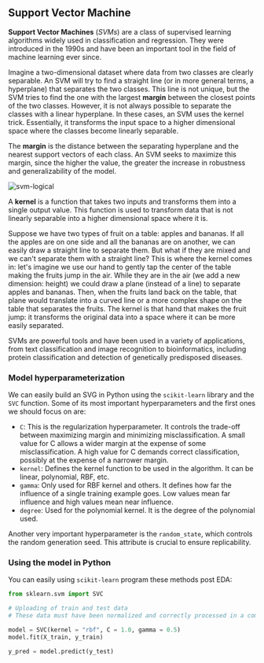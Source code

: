 ## Support Vector Machine

**Support Vector Machines** (*SVMs*) are a class of supervised learning algorithms widely used in classification and regression. They were introduced in the 1990s and have been an important tool in the field of machine learning ever since.

Imagine a two-dimensional dataset where data from two classes are clearly separable. An SVM will try to find a straight line (or in more general terms, a hyperplane) that separates the two classes. This line is not unique, but the SVM tries to find the one with the largest **margin** between the closest points of the two classes. However, it is not always possible to separate the classes with a linear hyperplane. In these cases, an SVM uses the kernel trick. Essentially, it transforms the input space to a higher dimensional space where the classes become linearly separable.

The **margin** is the distance between the separating hyperplane and the nearest support vectors of each class. An SVM seeks to maximize this margin, since the higher the value, the greater the increase in robustness and generalizability of the model.

![svm-logical](https://github.com/4GeeksAcademy/machine-learning-content/blob/master/assets/svm-logical.PNG?raw=true)

A **kernel** is a function that takes two inputs and transforms them into a single output value. This function is used to transform data that is not linearly separable into a higher dimensional space where it is.

Suppose we have two types of fruit on a table: apples and bananas. If all the apples are on one side and all the bananas are on another, we can easily draw a straight line to separate them. But what if they are mixed and we can't separate them with a straight line? This is where the kernel comes in: let's imagine we use our hand to gently tap the center of the table making the fruits jump in the air. While they are in the air (we add a new dimension: height) we could draw a plane (instead of a line) to separate apples and bananas. Then, when the fruits land back on the table, that plane would translate into a curved line or a more complex shape on the table that separates the fruits. The kernel is that hand that makes the fruit jump: it transforms the original data into a space where it can be more easily separated.

SVMs are powerful tools and have been used in a variety of applications, from text classification and image recognition to bioinformatics, including protein classification and detection of genetically predisposed diseases.

### Model hyperparameterization

We can easily build an SVG in Python using the `scikit-learn` library and the `SVC` function. Some of its most important hyperparameters and the first ones we should focus on are:

- `C`: This is the regularization hyperparameter. It controls the trade-off between maximizing margin and minimizing misclassification. A small value for C allows a wider margin at the expense of some misclassification. A high value for C demands correct classification, possibly at the expense of a narrower margin.
- `kernel`: Defines the kernel function to be used in the algorithm. It can be linear, polynomial, RBF, etc.
- `gamma`: Only used for RBF kernel and others. It defines how far the influence of a single training example goes. Low values mean far influence and high values mean near influence.
- `degree`: Used for the polynomial kernel. It is the degree of the polynomial used.

Another very important hyperparameter is the `random_state`, which controls the random generation seed. This attribute is crucial to ensure replicability.

### Using the model in Python

You can easily using `scikit-learn` program these methods post EDA:

```py
from sklearn.svm import SVC

# Uploading of train and test data
# These data must have been normalized and correctly processed in a complete EDA

model = SVC(kernel = "rbf", C = 1.0, gamma = 0.5)
model.fit(X_train, y_train)

y_pred = model.predict(y_test)
```